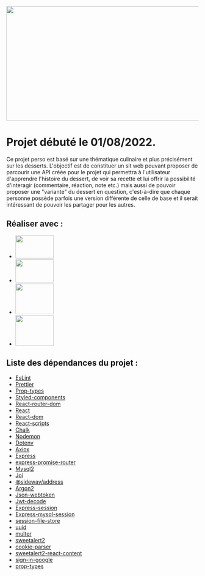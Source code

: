 <p align = "center">
  <img src = "https://media.giphy.com/media/cfGmVRsJI6wq6noGxP/giphy.gif" width = 600 height="300">
</p>



# Projet débuté le 01/08/2022.

Ce projet perso est basé sur une thématique culinaire et plus précisément sur les desserts.
L'objectif est de constituer un sit web pouvant proposer de parcourir une API créée pour le projet qui permettra à l'utilisateur d'apprendre l'histoire du dessert, de voir sa recette et lui offrir la possibilité d'interagir (commentaire, réaction, note etc.) mais aussi de pouvoir proposer une "variante" du dessert en question, c'est-à-dire que chaque personne possède parfois une version différente de celle de base et il serait intéressant de pouvoir les partager pour les autres.

## Réaliser avec :
- <img width="100" height="60" src="https://th.bing.com/th/id/OIP.YCxnS_5txtkdvzbwQgeibAHaEK?w=321&h=180&c=7&r=0&o=5&pid=1.7" />
- <img width="100" height="60" src="https://th.bing.com/th/id/OIP.7RiJviwFAo_3TWYI-AyiowHaEK?w=286&h=180&c=7&r=0&o=5&pid=1.7" />
- <img width="100" height="80" src="https://th.bing.com/th/id/OIP.hYiBgY7Yj_6OI2yyDUD98wHaHa?pid=ImgDet&rs=1=1.7" />
- <img width="100" height="80" src="https://www.fileeagle.com/data/2015/07/MySQL-Workbench.png" />

## Liste des dépendances du projet :

- [EsLint](https://eslint.org/)
- [Prettier](https://prettier.io/)
- [Prop-types](https://www.npmjs.com/package/prop-types)
- [Styled-components](https://styled-components.com/)
- [React-router-dom](https://www.npmjs.com/package/react-router-dom)
- [React](https://fr.reactjs.org/)
- [React-dom](https://reactjs.org/docs/react-dom.html)
- [React-scripts](https://www.npmjs.com/package/react-scripts)
- [Chalk](https://www.npmjs.com/package/chalk)
- [Nodemon](https://www.npmjs.com/package/nodemon)
- [Dotenv](https://www.npmjs.com/package/dotenv)
- [Axiox](https://axios-http.com/docs/intro)
- [Express](http://expressjs.com/)
- [express-promise-router](https://github.com/express-promise-router/express-promise-router)
- [Mysql2](https://www.npmjs.com/package/mysql2/)
- [Joi](https://www.npmjs.com/package/joi)
- [@sideway/address](https://joi.dev/module/address/api/?v=5.0.0)
- [Argon2](https://www.npmjs.com/package//argon2)
- [Json-webtoken](https://www.npmjs.com/package/jsonwebtoken)
- [Jwt-decode](https://www.npmjs.com/package/jwt-decode)
- [Express-session](https://www.npmjs.com/package/express-session)
- [Express-mysql-session](https://www.npmjs.com/package/express-mysql-session)
- [session-file-store](https://www.npmjs.com/package/session-file-store)
- [uuid](https://www.npmjs.com/package/uuid)
- [multer](https://www.npmjs.com/package/multer)
- [sweetalert2](https://sweetalert2.github.io/)
- [cookie-parser](https://www.npmjs.com/package/cookie-parser)
- [sweetalert2-react-content](https://github.com/sweetalert2/sweetalert2-react-content)
- [sign-in-google](https://developers.google.com/identity/gsi/web/guides/overview)
- [prop-types](https://www.npmjs.com/package/prop-types)
